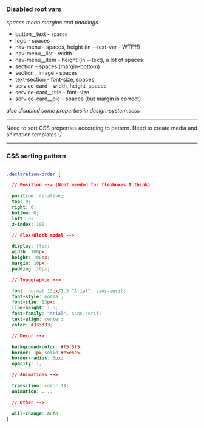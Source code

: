 ### Disabled root vars

_spaces mean margins and paddings_

+ button__text          - `spaces`
+ logo                  - spaces
+ nav-menu              - spaces, height (in --text-var - WTF?!)
+ nav-menu__list        - width
+ nav-menu__item        - height (in --text), a lot of spaces
+ section               - spaces (margin-bottom)
+ section__image        - spaces
+ text-section          - font-size, spaces
+ service-card          - width, height, spaces
+ service-card__title   - font-size
+ service-card__pic     - spaces (but margin is correct)

_also disabled some properties in design-system.scss_

---

Need to sort CSS properties according to pattern. Need to create media and animation templates :/

---

### CSS sorting pattern

```CSS

.declaration-order {

  // Position --> (Nont needed for flexboxes I think)

  position: relative;
  top: 0;
  right: 0;
  bottom: 0;
  left: 0;
  z-index: 100;

  // Flex/Block model -->

  display: flex;
  width: 100px;
  height: 100px;
  margin: 10px;
  padding: 10px;

  // Typographic -->

  font: normal 13px/1.5 "Arial", sans-serif;
  font-style: normal;
  font-size: 13px;
  line-height: 1.5;
  font-family: "Arial", sans-serif;
  text-align: center;
  color: #333333;

  // Decor -->

  background-color: #f5f5f5;
  border: 1px solid #e5e5e5;
  border-radius: 3px;
  opacity: 1;

  // Animations -->

  transition: color 1s;
  animation: ...;

  // Other -->

  will-change: auto;
}

```